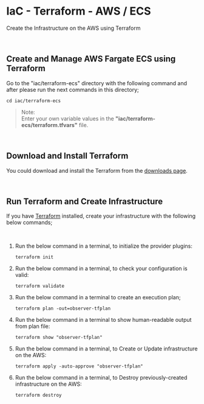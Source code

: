 # IaC - Terraform - AWS / ECS

Create the Infrastructure on the AWS using Terraform

<br/>

## Create and Manage AWS Fargate ECS using Terraform

Go to the "iac/terraform-ecs" directory with the following command and after please run the next commands in this directory;
```local
cd iac/terraform-ecs
````

> Note: \
Enter your own variable values in the **"iac/terraform-ecs/terraform.tfvars"** file.

<br/>

## Download and Install Terraform

You could download and install the Terraform from the [downloads page](https://www.terraform.io/downloads.html).

<br/>

## Run Terraform and Create Infrastructure

If you have [Terraform](https://www.terraform.io/) installed, create your infrastructure with the following below commands;

<br/>

1. Run the below command in a terminal, to initialize the provider plugins:
    ```console
    terraform init
    ```

2. Run the below command in a terminal, to check your configuration is valid:
    ```console
    terraform validate
    ```

3. Run the below command in a terminal to create an execution plan;
    ```console
    terraform plan -out=observer-tfplan
    ```
4. Run the below command in a terminal to show human-readable output from plan file:
    ```console
    terraform show "observer-tfplan"
    ```

5. Run the below command in a terminal, to Create or Update infrastructure on the AWS:
    ```console
    terraform apply -auto-approve "observer-tfplan"
    ```

6. Run the below command in a terminal, to Destroy previously-created infrastructure on the AWS:

    ```console
    terraform destroy
    ```